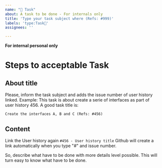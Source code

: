 ```yaml
---
name: "👷 Task"
about: A task to be done - For internals only
title: 'Type your task subject where (Refs: #999)'
labels: 'type:Task👷'
assignees: ''

---
```


**For internal personal only**

# Steps to acceptable Task
## About title
Please, inform the task subject and adds the issue number of user history linked. 
Example: This task is about create a serie of interfaces as part of user history 456. A good task title is:

`Create the interfaces A, B and C (Refs: #456)`

## Content
Link the User history again
`#456 - User history title`
Github will create a link automatically when you type "#" and issue number.

So, describe what have to be done with more details level possible. This will turn easy to know what have to be done.
